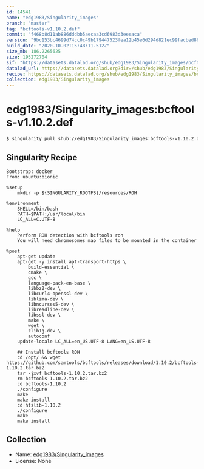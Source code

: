 ```yaml
---
id: 14541
name: "edg1983/Singularity_images"
branch: "master"
tag: "bcftools-v1.10.2.def"
commit: "f468b8d11ab886dddbb5aecaa3cd6983d3eeeaca"
version: "9bc153bc4699d74cc0c49b179447523fea12b45e6d294d821ec99facbed864e4"
build_date: "2020-10-02T15:48:11.512Z"
size_mb: 186.2265625
size: 195272704
sif: "https://datasets.datalad.org/shub/edg1983/Singularity_images/bcftools-v1.10.2.def/2020-10-02-f468b8d1-9bc153bc/9bc153bc4699d74cc0c49b179447523fea12b45e6d294d821ec99facbed864e4.sif"
datalad_url: https://datasets.datalad.org?dir=/shub/edg1983/Singularity_images/bcftools-v1.10.2.def/2020-10-02-f468b8d1-9bc153bc/
recipe: https://datasets.datalad.org/shub/edg1983/Singularity_images/bcftools-v1.10.2.def/2020-10-02-f468b8d1-9bc153bc/Singularity
collection: edg1983/Singularity_images
---
```


# edg1983/Singularity_images:bcftools-v1.10.2.def

```bash
$ singularity pull shub://edg1983/Singularity_images:bcftools-v1.10.2.def
```

## Singularity Recipe

```singularity
Bootstrap: docker
From: ubuntu:bionic

%setup
    mkdir -p ${SINGULARITY_ROOTFS}/resources/ROH

%environment
    SHELL=/bin/bash
    PATH=$PATH:/usr/local/bin
    LC_ALL=C.UTF-8

%help
    Perform ROH detection with bcftools roh
    You will need chromosomes map files to be mounted in the container

%post
    apt-get update
    apt-get -y install apt-transport-https \
        build-essential \
        cmake \
        gcc \
        language-pack-en-base \
        libbz2-dev \
        libcurl4-openssl-dev \
        liblzma-dev \
        libncurses5-dev \
        libreadline-dev \
        libssl-dev \
        make \
        wget \
        zlib1g-dev \
        autoconf
    update-locale LC_ALL=en_US.UTF-8 LANG=en_US.UTF-8
    
    ## Install bcftools ROH
    cd /opt/ && wget https://github.com/samtools/bcftools/releases/download/1.10.2/bcftools-1.10.2.tar.bz2
    tar -jxvf bcftools-1.10.2.tar.bz2
    rm bcftools-1.10.2.tar.bz2
    cd bcftools-1.10.2
    ./configure
    make
    make install
    cd htslib-1.10.2
    ./configure
    make
    make install
```

## Collection

 - Name: [edg1983/Singularity_images](https://github.com/edg1983/Singularity_images)
 - License: None

